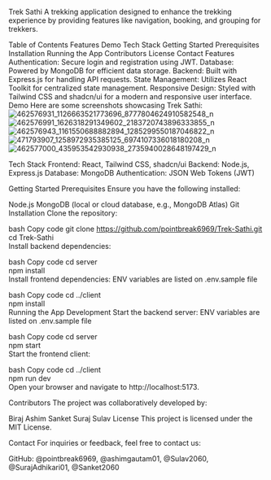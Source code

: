 Trek Sathi
A trekking application designed to enhance the trekking experience by providing features like navigation, booking, and grouping for trekkers.

Table of Contents
Features
Demo
Tech Stack
Getting Started
Prerequisites
Installation
Running the App
Contributors
License
Contact
Features
Authentication: Secure login and registration using JWT.
Database: Powered by MongoDB for efficient data storage.
Backend: Built with Express.js for handling API requests.
State Management: Utilizes React Toolkit for centralized state management.
Responsive Design: Styled with Tailwind CSS and shadcn/ui for a modern and responsive user interface.
Demo
Here are some screenshots showcasing Trek Sathi:
![462576931_1126663521773696_8777804624910582548_n](https://github.com/user-attachments/assets/39f9287c-611f-4c5a-87f7-b64886601f5a)
![462576991_1626318291349602_2183720743896333855_n](https://github.com/user-attachments/assets/62254c1c-2d08-43fe-9ac4-904de18dbac7)
![462576943_1161550688882894_1285299550187046822_n](https://github.com/user-attachments/assets/432b9ef5-5fd6-46e2-bb85-cc82f6df2b1f)
![471793907_1258972935385125_6974107336018180208_n](https://github.com/user-attachments/assets/73693e64-3d0d-408e-90fd-04aa9fd7e95e)
![462577000_435953542930938_2735940028648197429_n](https://github.com/user-attachments/assets/b2514d8b-14f5-4d18-9e28-71f3cff217d8)


Tech Stack
Frontend: React, Tailwind CSS, shadcn/ui
Backend: Node.js, Express.js
Database: MongoDB
Authentication: JSON Web Tokens (JWT)

Getting Started
Prerequisites
Ensure you have the following installed:

Node.js
MongoDB (local or cloud database, e.g., MongoDB Atlas)
Git
Installation
Clone the repository:

bash
Copy code
git clone https://github.com/pointbreak6969/Trek-Sathi.git  
cd Trek-Sathi  
Install backend dependencies:

bash
Copy code
cd server  
npm install  
Install frontend dependencies:
ENV variables are listed on .env.sample file

bash
Copy code
cd ../client  
npm install  
Running the App
Development
Start the backend server:
ENV variables are listed on .env.sample file

bash
Copy code
cd server  
npm start  
Start the frontend client:

bash
Copy code
cd ../client  
npm run dev  
Open your browser and navigate to http://localhost:5173.

Contributors
The project was collaboratively developed by:

Biraj
Ashim
Sanket
Suraj
Sulav
License
This project is licensed under the MIT License.

Contact
For inquiries or feedback, feel free to contact us:

GitHub: @pointbreak6969, @ashimgautam01, @Sulav2060, @SurajAdhikari01, @Sanket2060
